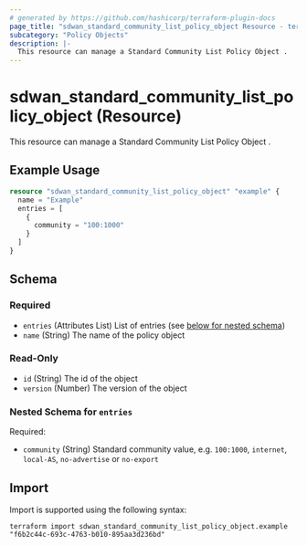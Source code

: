 ```yaml
---
# generated by https://github.com/hashicorp/terraform-plugin-docs
page_title: "sdwan_standard_community_list_policy_object Resource - terraform-provider-sdwan"
subcategory: "Policy Objects"
description: |-
  This resource can manage a Standard Community List Policy Object .
---
```


# sdwan_standard_community_list_policy_object (Resource)

This resource can manage a Standard Community List Policy Object .

## Example Usage

```terraform
resource "sdwan_standard_community_list_policy_object" "example" {
  name = "Example"
  entries = [
    {
      community = "100:1000"
    }
  ]
}
```

<!-- schema generated by tfplugindocs -->
## Schema

### Required

- `entries` (Attributes List) List of entries (see [below for nested schema](#nestedatt--entries))
- `name` (String) The name of the policy object

### Read-Only

- `id` (String) The id of the object
- `version` (Number) The version of the object

<a id="nestedatt--entries"></a>
### Nested Schema for `entries`

Required:

- `community` (String) Standard community value, e.g. `100:1000`, `internet`, `local-AS`, `no-advertise` or `no-export`

## Import

Import is supported using the following syntax:

```shell
terraform import sdwan_standard_community_list_policy_object.example "f6b2c44c-693c-4763-b010-895aa3d236bd"
```
